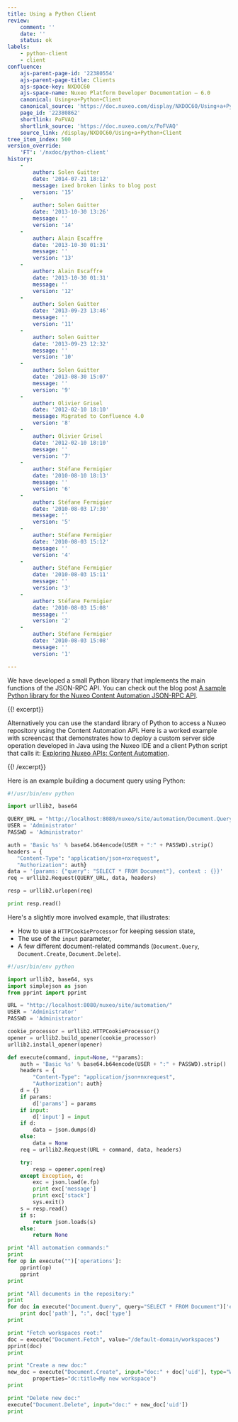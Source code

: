 ```yaml
---
title: Using a Python Client
review:
    comment: ''
    date: ''
    status: ok
labels:
    - python-client
    - client
confluence:
    ajs-parent-page-id: '22380554'
    ajs-parent-page-title: Clients
    ajs-space-key: NXDOC60
    ajs-space-name: Nuxeo Platform Developer Documentation — 6.0
    canonical: Using+a+Python+Client
    canonical_source: 'https://doc.nuxeo.com/display/NXDOC60/Using+a+Python+Client'
    page_id: '22380862'
    shortlink: PoFVAQ
    shortlink_source: 'https://doc.nuxeo.com/x/PoFVAQ'
    source_link: /display/NXDOC60/Using+a+Python+Client
tree_item_index: 500
version_override:
    'FT': '/nxdoc/python-client'
history:
    -
        author: Solen Guitter
        date: '2014-07-21 18:12'
        message: ixed broken links to blog post
        version: '15'
    -
        author: Solen Guitter
        date: '2013-10-30 13:26'
        message: ''
        version: '14'
    -
        author: Alain Escaffre
        date: '2013-10-30 01:31'
        message: ''
        version: '13'
    -
        author: Alain Escaffre
        date: '2013-10-30 01:31'
        message: ''
        version: '12'
    -
        author: Solen Guitter
        date: '2013-09-23 13:46'
        message: ''
        version: '11'
    -
        author: Solen Guitter
        date: '2013-09-23 12:32'
        message: ''
        version: '10'
    -
        author: Solen Guitter
        date: '2013-08-30 15:07'
        message: ''
        version: '9'
    -
        author: Olivier Grisel
        date: '2012-02-10 18:10'
        message: Migrated to Confluence 4.0
        version: '8'
    -
        author: Olivier Grisel
        date: '2012-02-10 18:10'
        message: ''
        version: '7'
    -
        author: Stéfane Fermigier
        date: '2010-08-10 18:13'
        message: ''
        version: '6'
    -
        author: Stéfane Fermigier
        date: '2010-08-03 17:30'
        message: ''
        version: '5'
    -
        author: Stéfane Fermigier
        date: '2010-08-03 15:12'
        message: ''
        version: '4'
    -
        author: Stéfane Fermigier
        date: '2010-08-03 15:11'
        message: ''
        version: '3'
    -
        author: Stéfane Fermigier
        date: '2010-08-03 15:08'
        message: ''
        version: '2'
    -
        author: Stéfane Fermigier
        date: '2010-08-03 15:08'
        message: ''
        version: '1'

---
```

We have developed a small Python library that implements the main functions of the JSON-RPC API. You can check out the blog post [A sample Python library for the Nuxeo Content Automation JSON-RPC API](http://blogs.nuxeo.com/development/2010/08/a-sample-python-library-for-the-nuxeo-content-automation-jsonrpc-api/).

{{! excerpt}}

Alternatively you can use the standard library of Python to access a Nuxeo repository using the Content Automation API. Here is a worked example with screencast that demonstrates how to deploy a custom server side operation developed in Java using the Nuxeo IDE and a client Python script that calls it: [Exploring Nuxeo APIs: Content Automation](http://blogs.nuxeo.com/development/2012/01/exploring-nuxeo-apis-content-automation/).

{{! /excerpt}}

Here is an example building a document query&nbsp;using Python:

```python
#!/usr/bin/env python

import urllib2, base64

QUERY_URL = "http://localhost:8080/nuxeo/site/automation/Document.Query"
USER = 'Administrator'
PASSWD = 'Administrator'

auth = 'Basic %s' % base64.b64encode(USER + ":" + PASSWD).strip()
headers = {
   "Content-Type": "application/json+nxrequest",
   "Authorization": auth}
data = '{params: {"query": "SELECT * FROM Document"}, context : {}}'
req = urllib2.Request(QUERY_URL, data, headers)

resp = urllib2.urlopen(req)

print resp.read()

```

Here's a slightly more involved example, that illustrates:

*   How to use a `HTTPCookieProcessor` for keeping session state,
*   The use of the `input` parameter,
*   A few different document-related commands (`Document.Query`, `Document.Create`, `Document.Delete`).

```python
#!/usr/bin/env python

import urllib2, base64, sys
import simplejson as json
from pprint import pprint

URL = "http://localhost:8080/nuxeo/site/automation/"
USER = 'Administrator'
PASSWD = 'Administrator'

cookie_processor = urllib2.HTTPCookieProcessor()
opener = urllib2.build_opener(cookie_processor)
urllib2.install_opener(opener)

def execute(command, input=None, **params):
    auth = 'Basic %s' % base64.b64encode(USER + ":" + PASSWD).strip()
    headers = {
        "Content-Type": "application/json+nxrequest",
        "Authorization": auth}
    d = {}
    if params:
        d['params'] = params
    if input:
        d['input'] = input
    if d:
        data = json.dumps(d)
    else:
        data = None
    req = urllib2.Request(URL + command, data, headers)

    try:
        resp = opener.open(req)
    except Exception, e:
        exc = json.load(e.fp)
        print exc['message']
        print exc['stack']
        sys.exit()
    s = resp.read()
    if s:
        return json.loads(s)
    else:
        return None

print "All automation commands:"
print
for op in execute("")['operations']:
    pprint(op)
    pprint
print

print "All documents in the repository:"
print
for doc in execute("Document.Query", query="SELECT * FROM Document")['entries']:
    print doc['path'], ":", doc['type']
print

print "Fetch workspaces root:"
doc = execute("Document.Fetch", value="/default-domain/workspaces")
pprint(doc)
print

print "Create a new doc:"
new_doc = execute("Document.Create", input="doc:" + doc['uid'], type="Workspace", name="MyWS",
        properties="dc:title=My new workspace")
print

print "Delete new doc:"
execute("Document.Delete", input="doc:" + new_doc['uid'])
print

```
